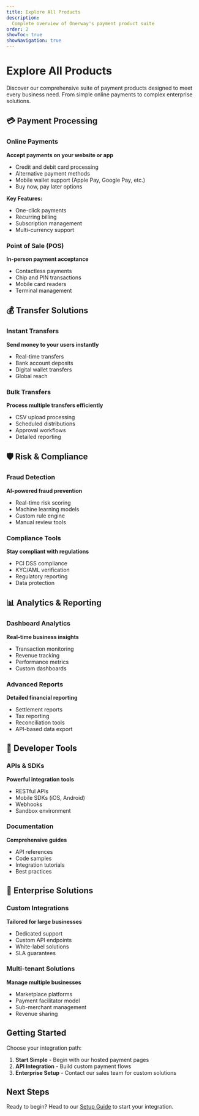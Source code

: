 ```yaml
---
title: Explore All Products
description:
  Complete overview of Onerway's payment product suite
order: 2
showToc: true
showNavigation: true
---
```


# Explore All Products

Discover our comprehensive suite of payment products
designed to meet every business need. From simple online
payments to complex enterprise solutions.

## 💳 Payment Processing

### Online Payments

**Accept payments on your website or app**

- Credit and debit card processing
- Alternative payment methods
- Mobile wallet support (Apple Pay, Google Pay, etc.)
- Buy now, pay later options

**Key Features:**

- One-click payments
- Recurring billing
- Subscription management
- Multi-currency support

### Point of Sale (POS)

**In-person payment acceptance**

- Contactless payments
- Chip and PIN transactions
- Mobile card readers
- Terminal management

## 💰 Transfer Solutions

### Instant Transfers

**Send money to your users instantly**

- Real-time transfers
- Bank account deposits
- Digital wallet transfers
- Global reach

### Bulk Transfers

**Process multiple transfers efficiently**

- CSV upload processing
- Scheduled distributions
- Approval workflows
- Detailed reporting

## 🛡️ Risk & Compliance

### Fraud Detection

**AI-powered fraud prevention**

- Real-time risk scoring
- Machine learning models
- Custom rule engine
- Manual review tools

### Compliance Tools

**Stay compliant with regulations**

- PCI DSS compliance
- KYC/AML verification
- Regulatory reporting
- Data protection

## 📊 Analytics & Reporting

### Dashboard Analytics

**Real-time business insights**

- Transaction monitoring
- Revenue tracking
- Performance metrics
- Custom dashboards

### Advanced Reports

**Detailed financial reporting**

- Settlement reports
- Tax reporting
- Reconciliation tools
- API-based data export

## 🔧 Developer Tools

### APIs & SDKs

**Powerful integration tools**

- RESTful APIs
- Mobile SDKs (iOS, Android)
- Webhooks
- Sandbox environment

### Documentation

**Comprehensive guides**

- API references
- Code samples
- Integration tutorials
- Best practices

## 🏢 Enterprise Solutions

### Custom Integrations

**Tailored for large businesses**

- Dedicated support
- Custom API endpoints
- White-label solutions
- SLA guarantees

### Multi-tenant Solutions

**Manage multiple businesses**

- Marketplace platforms
- Payment facilitator model
- Sub-merchant management
- Revenue sharing

## Getting Started

Choose your integration path:

1. **Start Simple** - Begin with our hosted payment pages
2. **API Integration** - Build custom payment flows
3. **Enterprise Setup** - Contact our sales team for custom
   solutions

## Next Steps

Ready to begin? Head to our [Setup Guide](./set-up/) to
start your integration.
